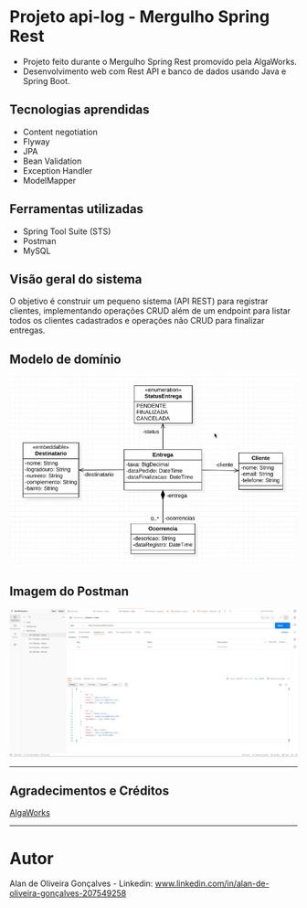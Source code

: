 # Projeto api-log - Mergulho Spring Rest
- Projeto feito durante o Mergulho Spring Rest promovido pela AlgaWorks.
- Desenvolvimento web com Rest API e banco de dados usando Java e Spring Boot.

## Tecnologias aprendidas

- Content negotiation
- Flyway
- JPA
- Bean Validation
- Exception Handler
- ModelMapper

## Ferramentas utilizadas
- Spring Tool Suite (STS)
- Postman
- MySQL 

## Visão geral do sistema
O objetivo é construir um pequeno sistema (API REST) para registrar clientes, implementando operações CRUD além de um endpoint para listar todos os clientes cadastrados e operações não CRUD para finalizar entregas. 

## Modelo de domínio
![Image](https://github.com/Alan-oliveir/log-api/blob/main/images/modelo_conceitual_workslog.png)

## Imagem do Postman
![Image](https://github.com/Alan-oliveir/log-api/blob/main/images/img-workslog-clientes-list.png)
___

## Agradecimentos e Créditos
[AlgaWorks](https://www.algaworks.com/)
___

# Autor
Alan de Oliveira Gonçalves - Linkedin: www.linkedin.com/in/alan-de-oliveira-gonçalves-207549258 
